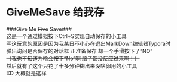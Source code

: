 # GiveMeSave 给我存
###Give Me ~~Five~~ Save###
<br/>
这是一个通过模拟按下Ctrl+S实现自动保存的小工具<br/>
写这玩意的原因是因为我某日不小心在退出MarkDown编辑器Typora时<br/>
弹出询问是否保存的对话框 正准备保存 却一个手滑按下了“NO”<br/>
~~（我也不知道为啥会按下“No”啊 脑子都没反应过来啊！）~~<br/>
然后就有了这个只花了十多分钟糊出来没啥卵用的小工具<br/>
XD 大概就是这样

